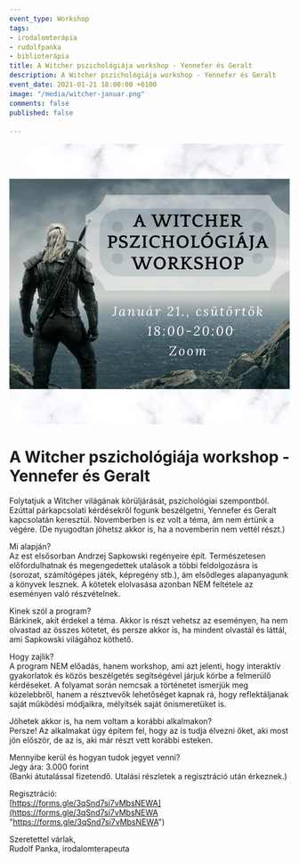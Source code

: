 ```yaml
---
event_type: Workshop
tags:
- irodalomterápia
- rudolfpanka
- biblioterápia
title: A Witcher pszichológiája workshop - Yennefer és Geralt
description: A Witcher pszichológiája workshop - Yennefer és Geralt
event_date: 2021-01-21 18:00:00 +0100
image: "/media/witcher-januar.png"
comments: false
published: false

---
```

![](/media/witcher-januar.png)

# A Witcher pszichológiája workshop - Yennefer és Geralt

Folytatjuk a Witcher világának körüljárását, pszichológiai szempontból. Ezúttal párkapcsolati kérdésekről fogunk beszélgetni, Yennefer és Geralt kapcsolatán keresztül. Novemberben is ez volt a téma, ám nem értünk a végére. (De nyugodtan jöhetsz akkor is, ha a novemberin nem vettél részt.)

Mi alapján?  
Az est elsősorban Andrzej Sapkowski regényeire épít. Természetesen előfordulhatnak és megengedettek utalások a többi feldolgozásra is (sorozat, számítógépes játék, képregény stb.), ám elsődleges alapanyagunk a könyvek lesznek. A kötetek elolvasása azonban NEM feltétele az eseményen való részvételnek.

Kinek szól a program?  
Bárkinek, akit érdekel a téma. Akkor is részt vehetsz az eseményen, ha nem olvastad az összes kötetet, és persze akkor is, ha mindent olvastál és láttál, ami Sapkowski világához köthető.

Hogy zajlik?  
A program NEM előadás, hanem workshop, ami azt jelenti, hogy interaktív gyakorlatok és közös beszélgetés segítségével járjuk körbe a felmerülő kérdéseket. A folyamat során nemcsak a történetet ismerjük meg közelebbről, hanem a résztvevők lehetőséget kapnak rá, hogy reflektáljanak saját működési módjaikra, mélyítsék saját önismeretüket is.

Jöhetek akkor is, ha nem voltam a korábbi alkalmakon?  
Persze! Az alkalmakat úgy építem fel, hogy az is tudja élvezni őket, aki most jön először, de az is, aki már részt vett korábbi esteken.

Mennyibe kerül és hogyan tudok jegyet venni?  
Jegy ára: 3.000 forint  
(Banki átutalással fizetendő. Utalási részletek a regisztráció után érkeznek.)

Regisztráció:  
[https://forms.gle/3qSnd7si7vMbsNEWA](https://forms.gle/3qSnd7si7vMbsNEWA "https://forms.gle/3qSnd7si7vMbsNEWA")

Szeretettel várlak,  
Rudolf Panka, irodalomterapeuta